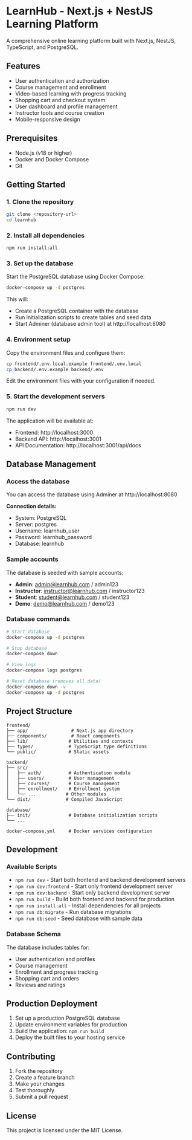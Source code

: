 # LearnHub - Next.js + NestJS Learning Platform

A comprehensive online learning platform built with Next.js, NestJS, TypeScript, and PostgreSQL.

## Features

- User authentication and authorization
- Course management and enrollment
- Video-based learning with progress tracking
- Shopping cart and checkout system
- User dashboard and profile management
- Instructor tools and course creation
- Mobile-responsive design

## Prerequisites

- Node.js (v18 or higher)
- Docker and Docker Compose
- Git

## Getting Started

### 1. Clone the repository

```bash
git clone <repository-url>
cd learnhub
```

### 2. Install all dependencies

```bash
npm run install:all
```

### 3. Set up the database

Start the PostgreSQL database using Docker Compose:

```bash
docker-compose up -d postgres
```

This will:
- Create a PostgreSQL container with the database
- Run initialization scripts to create tables and seed data
- Start Adminer (database admin tool) at http://localhost:8080

### 4. Environment setup

Copy the environment files and configure them:

```bash
cp frontend/.env.local.example frontend/.env.local
cp backend/.env.example backend/.env
```

Edit the environment files with your configuration if needed.

### 5. Start the development servers

```bash
npm run dev
```

The application will be available at:
- Frontend: http://localhost:3000
- Backend API: http://localhost:3001
- API Documentation: http://localhost:3001/api/docs

## Database Management

### Access the database

You can access the database using Adminer at http://localhost:8080

**Connection details:**
- System: PostgreSQL
- Server: postgres
- Username: learnhub_user
- Password: learnhub_password
- Database: learnhub

### Sample accounts

The database is seeded with sample accounts:

- **Admin**: admin@learnhub.com / admin123
- **Instructor**: instructor@learnhub.com / instructor123
- **Student**: student@learnhub.com / student123
- **Demo**: demo@learnhub.com / demo123

### Database commands

```bash
# Start database
docker-compose up -d postgres

# Stop database
docker-compose down

# View logs
docker-compose logs postgres

# Reset database (removes all data)
docker-compose down -v
docker-compose up -d postgres
```

## Project Structure

```
frontend/
├── app/                # Next.js app directory
├── components/         # React components
├── lib/               # Utilities and contexts
├── types/             # TypeScript type definitions
└── public/            # Static assets

backend/
├── src/
│   ├── auth/          # Authentication module
│   ├── users/         # User management
│   ├── courses/       # Course management
│   ├── enrollment/    # Enrollment system
│   └── ...           # Other modules
└── dist/             # Compiled JavaScript

database/
├── init/              # Database initialization scripts
└── ...

docker-compose.yml     # Docker services configuration
```

## Development

### Available Scripts

- `npm run dev` - Start both frontend and backend development servers
- `npm run dev:frontend` - Start only frontend development server
- `npm run dev:backend` - Start only backend development server
- `npm run build` - Build both frontend and backend for production
- `npm run install:all` - Install dependencies for all projects
- `npm run db:migrate` - Run database migrations
- `npm run db:seed` - Seed database with sample data

### Database Schema

The database includes tables for:
- User authentication and profiles
- Course management
- Enrollment and progress tracking
- Shopping cart and orders
- Reviews and ratings

## Production Deployment

1. Set up a production PostgreSQL database
2. Update environment variables for production
3. Build the application: `npm run build`
4. Deploy the built files to your hosting service

## Contributing

1. Fork the repository
2. Create a feature branch
3. Make your changes
4. Test thoroughly
5. Submit a pull request

## License

This project is licensed under the MIT License.